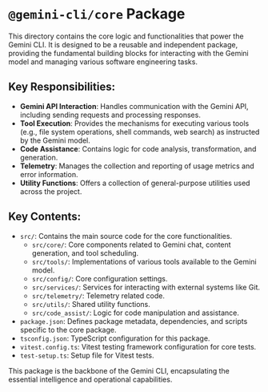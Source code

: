 # `@gemini-cli/core` Package

This directory contains the core logic and functionalities that power the Gemini CLI. It is designed to be a reusable and independent package, providing the fundamental building blocks for interacting with the Gemini model and managing various software engineering tasks.

## Key Responsibilities:

*   **Gemini API Interaction**: Handles communication with the Gemini API, including sending requests and processing responses.
*   **Tool Execution**: Provides the mechanisms for executing various tools (e.g., file system operations, shell commands, web search) as instructed by the Gemini model.
*   **Code Assistance**: Contains logic for code analysis, transformation, and generation.
*   **Telemetry**: Manages the collection and reporting of usage metrics and error information.
*   **Utility Functions**: Offers a collection of general-purpose utilities used across the project.

## Key Contents:

*   `src/`: Contains the main source code for the core functionalities.
    *   `src/core/`: Core components related to Gemini chat, content generation, and tool scheduling.
    *   `src/tools/`: Implementations of various tools available to the Gemini model.
    *   `src/config/`: Core configuration settings.
    *   `src/services/`: Services for interacting with external systems like Git.
    *   `src/telemetry/`: Telemetry related code.
    *   `src/utils/`: Shared utility functions.
    *   `src/code_assist/`: Logic for code manipulation and assistance.
*   `package.json`: Defines package metadata, dependencies, and scripts specific to the core package.
*   `tsconfig.json`: TypeScript configuration for this package.
*   `vitest.config.ts`: Vitest testing framework configuration for core tests.
*   `test-setup.ts`: Setup file for Vitest tests.

This package is the backbone of the Gemini CLI, encapsulating the essential intelligence and operational capabilities.